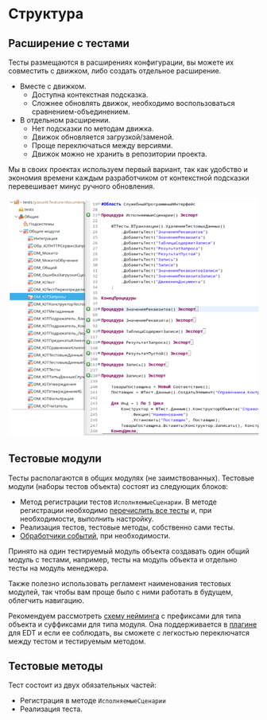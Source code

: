 # Структура

## Расширение с тестами

Тесты размещаются в расширениях конфигурации, вы можете их совместить с движком, либо создать отдельное расширение.

* Вместе с движком.
  * Доступна контекстная подсказка.
  * Сложнее обновлять движок, необходимо воспользоваться сравнением-объединением.
* В отдельном расширении.
  * Нет подсказки по методам движка.
  * Движок обновляется загрузкой/заменой.
  * Проще переключаться между версиями.
  * Движок можно не хранить в репозитории проекта.

Мы в своих проектах используем первый вариант, так как удобство и экономия времени каждым разработчиком от контекстной подсказки перевешивает минус ручного обновления.

![Тесты движка](images/structure.png)

## Тестовые модули

Тесты располагаются в общих модулях (не заимствованных).
Тестовые модули (наборы тестов объекта) состоят из следующих блоков:

* Метод регистрации тестов `ИсполняемыеСценарии`.
  В методе регистрации необходимо [перечислить все тесты](../features/test-registration.md) и, при необходимости, выполнить настройку.
* Реализация тестов, тестовые методы, собственно сами тесты.
* [Обработчики событий](../features/events.md), при необходимости.

Принято на один тестируемый модуль объекта создавать один общий модуль с тестами, например, тесты на модуль объекта и отдельно тесты на модуль менеджера.

Также полезно использовать регламент наименования тестовых модулей, так чтобы вам проще было с ними работать в будущем, облегчить навигацию.

Рекомендуем рассмотреть [схему нейминга](https://bia-technologies.github.io/edt-test-runner/dev/docs/%D0%A1%D1%85%D0%B5%D0%BC%D0%B0%20%D0%BD%D0%B0%D0%B8%D0%BC%D0%B5%D0%BD%D0%BE%D0%B2%D0%B0%D0%BD%D0%B8%D1%8F) с префиксами для типа объекта и суффиксами для типа модуля. Она поддерживается в [плагине](https://github.com/bia-technologies/edt-test-runner) для EDT и если ее соблюдать, вы сможете с легкостью переключатся между тестом и тестируемым методом.

## Тестовые методы

Тест состоит из двух обязательных частей:

* Регистрация в методе `ИсполняемыеСценарии`
* Реализация теста.

